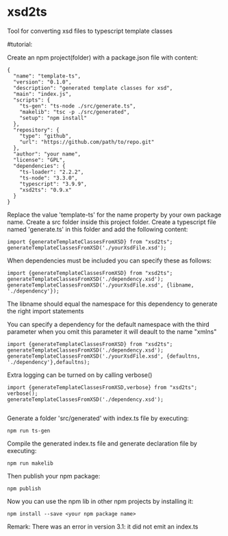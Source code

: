 # xsd2ts
Tool for converting xsd files to typescript template classes


#tutorial:

Create an npm project(folder) with a package.json file with content:
````
{
  "name": "template-ts",
  "version": "0.1.0",
  "description": "generated template classes for xsd",
  "main": "index.js",
  "scripts": {
    "ts-gen": "ts-node ./src/generate.ts",
    "makelib": "tsc -p ./src/generated",
    "setup": "npm install"
  },
  "repository": {
    "type": "github",
    "url": "https://github.com/path/to/repo.git"
  },
  "author": "your name",
  "license": "GPL",
  "dependencies": {
    "ts-loader": "2.2.2",
    "ts-node": "3.3.0",
    "typescript": "3.9.9",
    "xsd2ts": "0.9.x"
  }
}

````

Replace the value 'template-ts' for the name property 
by your own package name. 
Create a src folder inside this project folder.
Create a typescript file named 'generate.ts' in this folder 
and add the following content:

````
import {generateTemplateClassesFromXSD} from "xsd2ts";
generateTemplateClassesFromXSD('./yourXsdFile.xsd');

````
When dependencies must be included you can specify these as follows:
````
import {generateTemplateClassesFromXSD} from "xsd2ts";
generateTemplateClassesFromXSD('./dependency.xsd'); 
generateTemplateClassesFromXSD('./yourXsdFile.xsd', {libname, './dependency'});
````
The libname should equal the namespace for this dependency to generate the right import statements


You can specify a dependency for the default namespace with the third parameter
when you omit this parameter it will deault to the name "xmlns"
````
import {generateTemplateClassesFromXSD} from "xsd2ts";
generateTemplateClassesFromXSD('./dependency.xsd'); 
generateTemplateClassesFromXSD('./yourXsdFile.xsd', {defaultns, './dependency'},defaultns);
````
Extra logging can be turned on by calling verbose() 
 
 ````
 import {generateTemplateClassesFromXSD,verbose} from "xsd2ts";
 verbose();
 generateTemplateClassesFromXSD('./dependency.xsd');
  
 ````

Generate a folder 'src/generated' with index.ts file by executing:
    
    npm run ts-gen
  
Compile the generated index.ts file and generate declaration file by executing:
    
    npm run makelib 
    
Then publish your npm package:
  
    npm publish

Now you can use the npm lib in other npm projects by installing it:

    npm install --save <your npm package name>


Remark: There was an error in version 3.1: it did not emit an index.ts
